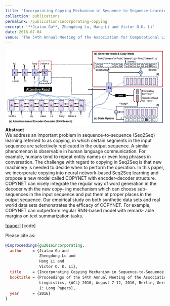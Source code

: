 ```yaml
---
title: "Incorporating Copying Mechanism in Sequence-to-Sequence Learning"
collection: publications
permalink: /publication/incorporating-copying
excerpt: '**Jiatao Gu**, Zhengdong Lu, Hang Li and Victor O.K. Li'
date: 2016-07-04
venue: 'The 54th Annual Meeting of the Association for Computational Linguistics (ACL)'
---
```


![png](/images/acl2016.png)<br>
**Abstract** <br>
We address an important problem in sequence-to-sequence (Seq2Seq) learning referred to as copying, in which certain segments in the input sequence are selectively replicated in the output sequence. A similar phenomenon is observable in human language communication. For example, humans tend to repeat entity names or even long phrases in conversation. The challenge with regard to copying in Seq2Seq is that new machinery is needed to decide when to perform the operation. In this paper, we incorporate copying into neural network-based Seq2Seq learning and propose a new model called COPYNET with encoder-decoder structure. COPYNET can nicely integrate the regular way of word generation in the decoder with the new copy- ing mechanism which can choose sub-sequences in the input sequence and put them at proper places in the output sequence. Our empirical study on both synthetic data sets and real world data sets demonstrates the efficacy of COPYNET. For example, COPYNET can outperform regular RNN-based model with remark- able margins on text summarization tasks.

[[paper]](http://aclweb.org/anthology/P/P16/P16-1154.pdf) [code]

Please cite as:
```bibtex
@inproceedings{gu2016incorporating,
  author    = {Jiatao Gu and
               Zhengdong Lu and
               Hang Li and
               Victor O. K. Li},
  title     = {Incorporating Copying Mechanism in Sequence-to-Sequence Learning},
  booktitle = {Proceedings of the 54th Annual Meeting of the Association for Computational
               Linguistics, {ACL} 2016, August 7-12, 2016, Berlin, Germany, Volume
               1: Long Papers},
  year      = {2016}
}
```